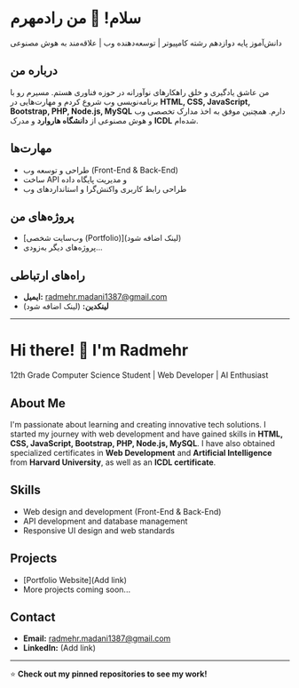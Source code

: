 # سلام! 👋 من رادمهرم  
دانش‌آموز پایه دوازدهم رشته کامپیوتر | توسعه‌دهنده وب | علاقه‌مند به هوش مصنوعی  

## درباره من  
من عاشق یادگیری و خلق راهکارهای نوآورانه در حوزه فناوری هستم. مسیرم رو با برنامه‌نویسی وب شروع کردم و مهارت‌هایی در **HTML, CSS, JavaScript, Bootstrap, PHP, Node.js, MySQL** دارم. همچنین موفق به اخذ مدارک تخصصی وب و هوش مصنوعی از **دانشگاه هاروارد** و مدرک **ICDL** شده‌ام.  

## مهارت‌ها  
- طراحی و توسعه وب (Front-End & Back-End)  
- ساخت API و مدیریت پایگاه داده  
- طراحی رابط کاربری واکنش‌گرا و استانداردهای وب  

## پروژه‌های من  
- [وب‌سایت شخصی (Portfolio)](لینک اضافه شود)  
- پروژه‌های دیگر به‌زودی...  

## راه‌های ارتباطی  
- **ایمیل:** radmehr.madani1387@gmail.com  
- **لینکدین:** (لینک اضافه شود)  

---

# Hi there! 👋 I'm Radmehr  
12th Grade Computer Science Student | Web Developer | AI Enthusiast  

## About Me  
I'm passionate about learning and creating innovative tech solutions. I started my journey with web development and have gained skills in **HTML, CSS, JavaScript, Bootstrap, PHP, Node.js, MySQL**. I have also obtained specialized certificates in **Web Development** and **Artificial Intelligence** from **Harvard University**, as well as an **ICDL certificate**.  

## Skills  
- Web design and development (Front-End & Back-End)  
- API development and database management  
- Responsive UI design and web standards  

## Projects  
- [Portfolio Website](Add link)  
- More projects coming soon...  

## Contact  
- **Email:** radmehr.madani1387@gmail.com  
- **LinkedIn:** (Add link)  

---

⭐ **Check out my pinned repositories to see my work!**
